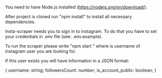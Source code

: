 You need to have Node.js installed (https://nodejs.org/en/download/).

After project is cloned run "npm install" to install all necessary dependencies.

Insta-scraper needs you to sign in to instagram.
To do that you have to set your credentials in .env file
(see: .env.example).

To run the scraper please write "npm start <username>" where <username> is username of instagram user you are looking for.

If this user exists you will have information in a JSON format:

{
username: string;
followersCount: number;
is_account_public: boolean;
}
